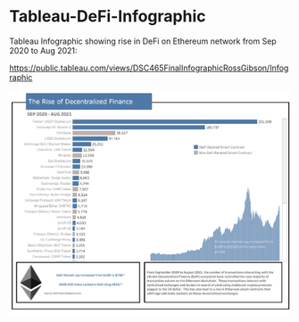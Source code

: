 # Tableau-DeFi-Infographic
Tableau Infographic showing rise in DeFi on Ethereum network from Sep 2020 to Aug 2021:

https://public.tableau.com/views/DSC465FinalInfographicRossGibson/Infographic

[<img src="Infographic.png">](https://public.tableau.com/views/DSC465FinalInfographicRossGibson/Infographic)
